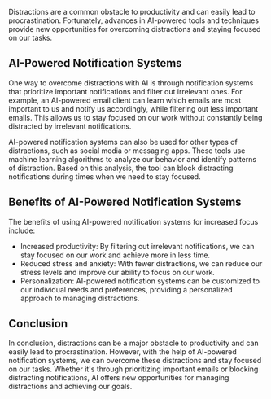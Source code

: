 
Distractions are a common obstacle to productivity and can easily lead to procrastination. Fortunately, advances in AI-powered tools and techniques provide new opportunities for overcoming distractions and staying focused on our tasks.

AI-Powered Notification Systems
-------------------------------

One way to overcome distractions with AI is through notification systems that prioritize important notifications and filter out irrelevant ones. For example, an AI-powered email client can learn which emails are most important to us and notify us accordingly, while filtering out less important emails. This allows us to stay focused on our work without constantly being distracted by irrelevant notifications.

AI-powered notification systems can also be used for other types of distractions, such as social media or messaging apps. These tools use machine learning algorithms to analyze our behavior and identify patterns of distraction. Based on this analysis, the tool can block distracting notifications during times when we need to stay focused.

Benefits of AI-Powered Notification Systems
-------------------------------------------

The benefits of using AI-powered notification systems for increased focus include:

* Increased productivity: By filtering out irrelevant notifications, we can stay focused on our work and achieve more in less time.
* Reduced stress and anxiety: With fewer distractions, we can reduce our stress levels and improve our ability to focus on our work.
* Personalization: AI-powered notification systems can be customized to our individual needs and preferences, providing a personalized approach to managing distractions.

Conclusion
----------

In conclusion, distractions can be a major obstacle to productivity and can easily lead to procrastination. However, with the help of AI-powered notification systems, we can overcome these distractions and stay focused on our tasks. Whether it's through prioritizing important emails or blocking distracting notifications, AI offers new opportunities for managing distractions and achieving our goals.
